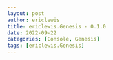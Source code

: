 ```yaml
---
layout: post
author: ericlewis
title: ericlewis.Genesis - 0.1.0
date: 2022-09-22
categories: [Console, Genesis]
tags: [ericlewis.Genesis]
---
```


